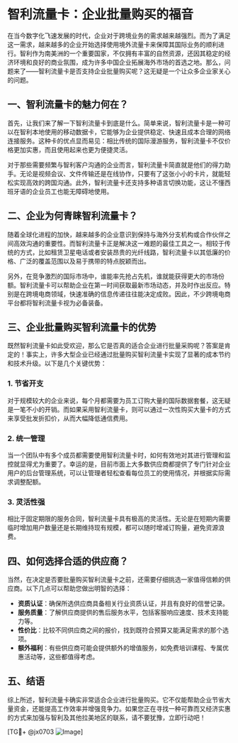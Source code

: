 # 智利流量卡：企业批量购买的福音

在当今数字化飞速发展的时代，企业对于跨境业务的需求越来越强烈。而为了满足这一需求，越来越多的企业开始选择使用境外流量卡来保障其国际业务的顺利进行。智利作为南美洲的一个重要国家，不仅拥有丰富的自然资源，还因其稳定的经济环境和良好的商业氛围，成为许多中国企业拓展海外市场的首选之地。那么，问题来了——智利流量卡是否支持企业批量购买呢？这无疑是一个让众多企业家关心的问题。

## 一、智利流量卡的魅力何在？

首先，让我们来了解一下智利流量卡到底是什么。简单来说，智利流量卡是一种可以在智利本地使用的移动数据卡，它能够为企业提供稳定、快速且成本合理的网络连接服务。这种卡的优点显而易见：相比传统的国际漫游服务，智利流量卡不仅价格更加实惠，而且使用起来也更为便捷灵活。

对于那些需要频繁与智利客户沟通的企业而言，智利流量卡简直就是他们的得力助手。无论是视频会议、文件传输还是在线协作，只要有了这张小小的卡片，就能轻松实现高效的跨国沟通。此外，智利流量卡还支持多种语言切换功能，这让不懂西班牙语的企业员工也能无障碍地使用。

## 二、企业为何青睐智利流量卡？

随着全球化进程的加快，越来越多的企业意识到保持与海外分支机构或合作伙伴之间高效沟通的重要性。而智利流量卡正是解决这一难题的最佳工具之一。相较于传统的方式，比如租赁卫星电话或者安装昂贵的光纤线路，智利流量卡以其低廉的价格、广泛的覆盖范围以及易于携带的特点脱颖而出。

另外，在竞争激烈的国际市场中，谁能率先抢占先机，谁就能获得更大的市场份额。智利流量卡可以帮助企业在第一时间获取最新市场动态，并及时作出反应。特别是在跨境电商领域，快速准确的信息传递往往能决定成败。因此，不少跨境电商平台都将智利流量卡视为必备装备。

## 三、企业批量购买智利流量卡的优势

既然智利流量卡如此受欢迎，那么它是否真的适合企业进行批量采购呢？答案是肯定的！事实上，许多大型企业已经通过批量购买智利流量卡实现了显著的成本节约和技术升级。以下是几个关键优势：

### 1. **节省开支**
对于规模较大的企业来说，每个月都需要为员工订购大量的国际数据套餐，这无疑是一笔不小的开销。而如果采用智利流量卡，则可以通过一次性购买大量卡的方式来享受批发折扣价，从而大幅降低通信费用。

### 2. **统一管理**
当一个团队中有多个成员都需要使用智利流量卡时，如何有效地对其进行管理和监控就显得尤为重要了。幸运的是，目前市面上大多数供应商都提供了专门针对企业用户的后台管理系统，可以让管理者轻松查看每位员工的使用情况，并根据实际需求调整配额。

### 3. **灵活性强**
相比于固定期限的服务合同，智利流量卡具有极高的灵活性。无论是在短期内需要临时增加用户数量还是长期维持现有规模，都可以随时增减订购量，避免资源浪费。

## 四、如何选择合适的供应商？

当然，在决定是否要批量购买智利流量卡之前，还需要仔细挑选一家值得信赖的供应商。以下几点可以帮助您做出明智的选择：

- **资质认证**：确保所选供应商具备相关行业资质认证，并且有良好的信誉记录。
- **服务质量**：了解供应商提供的售后服务水平，包括客服响应速度、技术支持能力等。
- **性价比**：比较不同供应商之间的报价，找到既符合预算又能满足需求的那个选项。
- **额外福利**：有些供应商可能会提供额外的增值服务，如免费培训课程、专属优惠活动等，这些都值得考虑。

## 五、结语

综上所述，智利流量卡确实非常适合企业进行批量购买。它不仅能帮助企业节省大量资金，还能提高工作效率并增强竞争力。如果您正在寻找一种可靠而又经济实惠的方式来加强与智利及其他拉美地区的联系，请不要犹豫，立即行动吧！

[TG💪+ @jx0703 ![Image](https://github.com/user-attachments/assets/dbca1d08-cadb-493c-b0ec-ad6f7a83f270)]
